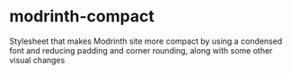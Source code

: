 # modrinth-compact
Stylesheet that makes Modrinth site more compact by using a condensed font and reducing padding and corner rounding, along with some other visual changes
